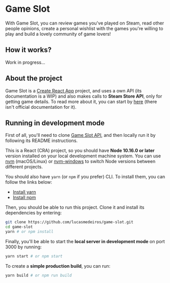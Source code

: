 # Game Slot

With Game Slot, you can review games you've played on Steam, read other people opinions, create a personal wishlist with the games you're willing to play and build a lovely community of game lovers!

## How it works?

Work in progress...

## About the project

Game Slot is a [Create React App](https://create-react-app.dev/) project, and uses a own API (its documentation is a WIP) and also makes calls to **Steam Store API**, only for getting game details. To read more about it, you can start by [here](https://stackoverflow.com/q/41318655/11125096) (there isn't official documentation for it).

## Running in development mode

First of all, you'll need to clone [Game Slot API](https://github.com/lucasmedeiros/game-slot-api), and then locally run it by following its README instructions.

This is a React (CRA) project, so you should have **Node 10.16.0 or later** version installed on your local development machine system. You can use [nvm](https://github.com/nvm-sh/nvm#installation) (macOS/Linux) or [nvm-windows](https://github.com/coreybutler/nvm-windows#node-version-manager-nvm-for-windows) to switch Node versions between different projects.

You should also have `yarn` (or `npm` if you prefer) CLI. To install them, you can follow the links below:

- [Install yarn](https://classic.yarnpkg.com/en/docs/install)
- [Install npm](https://www.npmjs.com/get-npm)

Then, you should be able to run this project. Clone it and install its dependencies by entering:

```zsh
git clone https://github.com/lucasmedeiros/game-slot.git
cd game-slot
yarn # or npm install
```

Finally, you'll be able to start the **local server in development mode** on port 3000 by running:

```zsh
yarn start # or npm start
```

To create a **simple production build**, you can run:

```zsh
yarn build # or npm run build
```
